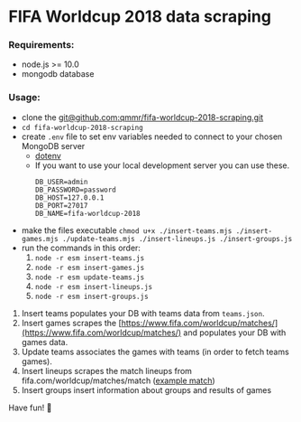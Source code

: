 # FIFA Worldcup 2018 data scraping

### Requirements:
- node.js >= 10.0
- mongodb database

### Usage:
- clone the [git@github.com:qmmr/fifa-worldcup-2018-scraping.git](git@github.com:qmmr/fifa-worldcup-2018-scraping.git)
- `cd fifa-worldcup-2018-scraping`
- create `.env` file to set env variables needed to connect to your chosen MongoDB server
  - [dotenv](https://www.npmjs.com/package/dotenv)
  - If you want to use your local development server you can use these.
    ```
    DB_USER=admin
    DB_PASSWORD=password
    DB_HOST=127.0.0.1
    DB_PORT=27017
    DB_NAME=fifa-worldcup-2018
    ```
- make the files executable `chmod u+x ./insert-teams.mjs ./insert-games.mjs ./update-teams.mjs ./insert-lineups.js ./insert-groups.js`
- run the commands in this order:
  1. `node -r esm insert-teams.js`
  1. `node -r esm insert-games.js`
  1. `node -r esm update-teams.js`
  1. `node -r esm insert-lineups.js`
  1. `node -r esm insert-groups.js`

1. Insert teams populates your DB with teams data from `teams.json`.
1. Insert games scrapes the [https://www.fifa.com/worldcup/matches/](https://www.fifa.com/worldcup/matches/) and populates your DB with games data.
1. Update teams associates the games with teams (in order to fetch teams games).
1. Insert lineups scrapes the match lineups from fifa.com/worldcup/matches/match ([example match](https://www.fifa.com/worldcup/matches/match/300331503/#match-lineups))
1. Insert groups insert information about groups and results of games

Have fun! 👋
